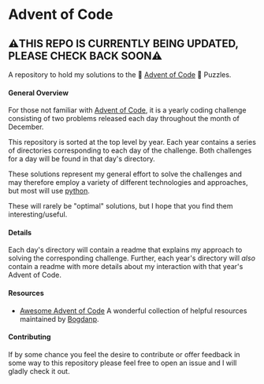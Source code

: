 # Advent of Code

## ⚠️THIS REPO IS CURRENTLY BEING UPDATED, PLEASE CHECK BACK SOON⚠️

A repository to hold my solutions to the :christmas_tree: [Advent of Code](https://adventofcode.com/) :christmas_tree: Puzzles.
#### General Overview
For those not familiar with [Advent of Code](https://adventofcode.com/), it is a yearly coding challenge consisting of two problems released each day throughout the month of December.

This repository is sorted at the top level by year. Each year contains a series of directories corresponding to each day of the challenge. Both challenges for a day will be found in that day's directory.

These solutions represent my general effort to solve the challenges and may therefore employ a variety of different technologies and approaches, but most will use [python](https://www.python.org/).

These will rarely be "optimal" solutions, but I hope that you find them interesting/useful.

#### Details
Each day's directory will contain a readme that explains my approach to solving the corresponding challenge. Further, each year's directory will _also_ contain a readme with more details about my interaction with that year's Advent of Code.

#### Resources
- [Awesome Advent of Code](https://github.com/Bogdanp/awesome-advent-of-code)
    A wonderful collection of helpful resources maintained by [Bogdanp](https://github.com/Bogdanp).

#### Contributing
If by some chance you feel the desire to contribute or offer feedback in some way to this repository please feel free to open an issue and I will gladly check it out.
